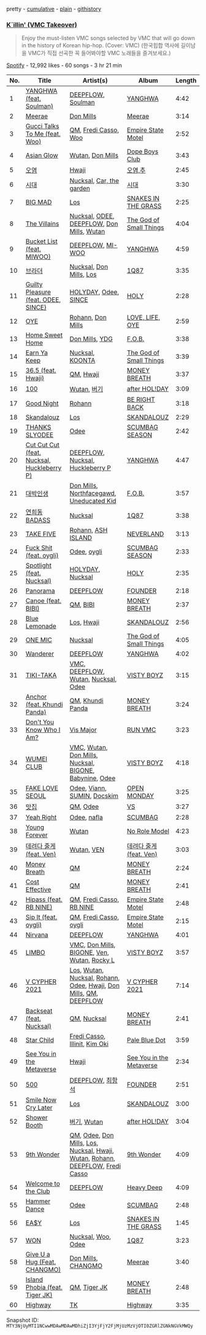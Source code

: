 pretty - [cumulative](/playlists/cumulative/37i9dQZF1DX1TqbmB34Bbs.md) - [plain](/playlists/plain/37i9dQZF1DX1TqbmB34Bbs) - [githistory](https://github.githistory.xyz/mackorone/spotify-playlist-archive/blob/main/playlists/plain/37i9dQZF1DX1TqbmB34Bbs)

### [K\`illin' \(VMC Takeover\)](https://open.spotify.com/playlist/37i9dQZF1DX1TqbmB34Bbs)

> Enjoy the must\-listen VMC songs selected by VMC that will go down in the history of Korean hip\-hop\. \(Cover: VMC\) \(한국힙합 역사에 길이남을 VMC가 직접 선곡한 꼭 들어봐야할 VMC 노래들을 즐겨보세요.\)

[Spotify](https://open.spotify.com/user/spotify) - 12,992 likes - 60 songs - 3 hr 21 min

| No. | Title | Artist(s) | Album | Length |
|---|---|---|---|---|
| 1 | [YANGHWA \(feat\. Soulman\)](https://open.spotify.com/track/231A5yOKWL741kSpcuPvdP) | [DEEPFLOW](https://open.spotify.com/artist/4E7PyG6Vo26X1I9qURf45z), [Soulman](https://open.spotify.com/artist/2byXk8UtNJKEyt9qHnd7SH) | [YANGHWA](https://open.spotify.com/album/2MUW5FYsnyWRAL2j6zc9hL) | 4:42 |
| 2 | [Meerae](https://open.spotify.com/track/4eqW537g2YcRi6tvVAm4oy) | [Don Mills](https://open.spotify.com/artist/6bIsFWNkjQvSm5P4rqlxKn) | [Meerae](https://open.spotify.com/album/2s5FMUemQ7ZxVecVmiSJ4T) | 3:14 |
| 3 | [Gucci Talks To Me \(feat\. Woo\)](https://open.spotify.com/track/6xeRo0GYCOkhY52vbkLROO) | [QM](https://open.spotify.com/artist/0wMU0ruU41VLCAdBaWBo1j), [Fredi Casso](https://open.spotify.com/artist/2tVGjpHP709GdVbRx7PTEy), [Woo](https://open.spotify.com/artist/5a8EJtOEbUJDF4RX3mKK02) | [Empire State Motel](https://open.spotify.com/album/71egUlanjUTpmqTOh7DiNw) | 2:52 |
| 4 | [Asian Glow](https://open.spotify.com/track/7eVZxcTjzXFwz6lZz4YP6t) | [Wutan](https://open.spotify.com/artist/6X4GGufs8OhbUC1fy1xuUn), [Don Mills](https://open.spotify.com/artist/6bIsFWNkjQvSm5P4rqlxKn) | [Dope Boys Club](https://open.spotify.com/album/3f9lqXpT1QEXE6x0SP0uAt) | 3:43 |
| 5 | [오염](https://open.spotify.com/track/0GtvTl4sjuDRJF59MjywwO) | [Hwaji](https://open.spotify.com/artist/1Azg0okIA7BY6CMwRBLmud) | [오염,추](https://open.spotify.com/album/2A8D0clrVMyW9KsYRTiZWQ) | 2:45 |
| 6 | [시대](https://open.spotify.com/track/2VeOMUj7rK76jzr4bnI60v) | [Nucksal](https://open.spotify.com/artist/6v5cGuRCZKq08nLI4WXJuB), [Car, the garden](https://open.spotify.com/artist/7c1HgFDe8ogy5NOZ1ANCJQ) | [시대](https://open.spotify.com/album/6kCXUVtOT7CUWrs6yGi7QZ) | 3:30 |
| 7 | [BIG MAD](https://open.spotify.com/track/3PbKNamJR5UxxtQ8u1NZoy) | [Los](https://open.spotify.com/artist/396SgLoc5TB6oqatyTy2HD) | [SNAKES IN THE GRASS](https://open.spotify.com/album/2UVNGoRSGqBVcAAAkK0LMb) | 2:25 |
| 8 | [The Villains](https://open.spotify.com/track/243D4VapmPoEsHZmXipkXa) | [Nucksal](https://open.spotify.com/artist/6v5cGuRCZKq08nLI4WXJuB), [ODEE](https://open.spotify.com/artist/6lbwPTGtzZrUWmc7sWLf7l), [DEEPFLOW](https://open.spotify.com/artist/4E7PyG6Vo26X1I9qURf45z), [Don Mills](https://open.spotify.com/artist/6bIsFWNkjQvSm5P4rqlxKn), [Wutan](https://open.spotify.com/artist/6X4GGufs8OhbUC1fy1xuUn) | [The God of Small Things](https://open.spotify.com/album/03UJQowlQWa3jnOgp7FPXf) | 4:04 |
| 9 | [Bucket List \(feat\. MIWOO\)](https://open.spotify.com/track/3p2jZVT3izdEEewn7hPtFb) | [DEEPFLOW](https://open.spotify.com/artist/4E7PyG6Vo26X1I9qURf45z), [MI\-WOO](https://open.spotify.com/artist/75o3uhXKOzb9yNhEe9OlXj) | [YANGHWA](https://open.spotify.com/album/2MUW5FYsnyWRAL2j6zc9hL) | 4:59 |
| 10 | [브라더](https://open.spotify.com/track/55K03jOycR6dHIr0l5Tnx9) | [Nucksal](https://open.spotify.com/artist/6v5cGuRCZKq08nLI4WXJuB), [Don Mills](https://open.spotify.com/artist/6bIsFWNkjQvSm5P4rqlxKn), [Los](https://open.spotify.com/artist/396SgLoc5TB6oqatyTy2HD) | [1Q87](https://open.spotify.com/album/6PopAFrTktanfRYFQK256w) | 3:35 |
| 11 | [Guilty Pleasure \(feat\. ODEE, SINCE\)](https://open.spotify.com/track/0p5M7qe7c5j1duDbJvwyu4) | [HOLYDAY](https://open.spotify.com/artist/6BEleStcBwip7cF71WVt1L), [Odee](https://open.spotify.com/artist/6cXolDFPOgf0wuRe5kMPxo), [SINCE](https://open.spotify.com/artist/0seDu6vvqbUnPUk6s6a616) | [HOLY](https://open.spotify.com/album/1odIOe9NrMNHlQg5l895Zc) | 2:28 |
| 12 | [OYE](https://open.spotify.com/track/5LAOD26DAvpC8kMhLtxsq5) | [Rohann](https://open.spotify.com/artist/10jo9gGaXEw8lAgB3gK0c1), [Don Mills](https://open.spotify.com/artist/6bIsFWNkjQvSm5P4rqlxKn) | [LOVE, LIFE, OYE](https://open.spotify.com/album/3fOxXaBURpAbUYbwNON0jo) | 2:59 |
| 13 | [Home Sweet Home](https://open.spotify.com/track/6lcdmbAU9rMq3YbE81DJfH) | [Don Mills](https://open.spotify.com/artist/6bIsFWNkjQvSm5P4rqlxKn), [YDG](https://open.spotify.com/artist/3UV49ih8eDI8jZ4SdSVeqi) | [F.O.B.](https://open.spotify.com/album/43P5qKsPum8FRoAQALCeXc) | 3:38 |
| 14 | [Earn Ya Keep](https://open.spotify.com/track/6pIOAA3ExIfVTiIJ957BTC) | [Nucksal](https://open.spotify.com/artist/6v5cGuRCZKq08nLI4WXJuB), [KOONTA](https://open.spotify.com/artist/5T8LKv9A1vEnwMCO4dMo3c) | [The God of Small Things](https://open.spotify.com/album/03UJQowlQWa3jnOgp7FPXf) | 3:39 |
| 15 | [36.5 \(feat\. Hwaji\)](https://open.spotify.com/track/39rWoHXyLCuZ7VDUDzNnSz) | [QM](https://open.spotify.com/artist/0wMU0ruU41VLCAdBaWBo1j), [Hwaji](https://open.spotify.com/artist/1Azg0okIA7BY6CMwRBLmud) | [MONEY BREATH](https://open.spotify.com/album/6Yhynoz0adjSekgJunlYSG) | 3:37 |
| 16 | [100](https://open.spotify.com/track/6bLnPRD56pMYnxcBeFOBNd) | [Wutan](https://open.spotify.com/artist/6X4GGufs8OhbUC1fy1xuUn), [버기](https://open.spotify.com/artist/7tn3xA9QfYt3WxUj7mQpra) | [after HOL!DAY](https://open.spotify.com/album/3m1iM2t11OaQ8RW9VGd7BA) | 3:09 |
| 17 | [Good Night](https://open.spotify.com/track/35GzcCZlfaibCcBk2SEJYm) | [Rohann](https://open.spotify.com/artist/10jo9gGaXEw8lAgB3gK0c1) | [BE RIGHT BACK](https://open.spotify.com/album/5brHa58TolwwnZge1eCF1H) | 3:18 |
| 18 | [Skandalouz](https://open.spotify.com/track/1vD3JNkqyHjWgi1qT7qv3A) | [Los](https://open.spotify.com/artist/396SgLoc5TB6oqatyTy2HD) | [SKANDALOUZ](https://open.spotify.com/album/3UvvXvP68TK09ZaAkQhOQn) | 2:29 |
| 19 | [THANKS SLYODEE](https://open.spotify.com/track/6OLV8hdBlefXEax3WPaQXg) | [Odee](https://open.spotify.com/artist/6cXolDFPOgf0wuRe5kMPxo) | [SCUMBAG SEASON](https://open.spotify.com/album/6rWsJhleleQV0McONBvWvP) | 2:42 |
| 20 | [Cut Cut Cut \(feat\. Nucksal, Huckleberry P\)](https://open.spotify.com/track/3JoZlEmhxOM9HrlA5NXbmu) | [DEEPFLOW](https://open.spotify.com/artist/4E7PyG6Vo26X1I9qURf45z), [Nucksal](https://open.spotify.com/artist/6v5cGuRCZKq08nLI4WXJuB), [Huckleberry P](https://open.spotify.com/artist/4meeMnr8eLacsB31ApsXZS) | [YANGHWA](https://open.spotify.com/album/2MUW5FYsnyWRAL2j6zc9hL) | 4:47 |
| 21 | [대박인생](https://open.spotify.com/track/54CmA3X4wnW9DRQElWo2zh) | [Don Mills](https://open.spotify.com/artist/6bIsFWNkjQvSm5P4rqlxKn), [Northfacegawd](https://open.spotify.com/artist/5j9bcQXiMRyXhjIWmFG0QP), [Uneducated Kid](https://open.spotify.com/artist/08KbKkPqaYNFYM9R5eMjuM) | [F.O.B.](https://open.spotify.com/album/43P5qKsPum8FRoAQALCeXc) | 3:57 |
| 22 | [연희동 BADASS](https://open.spotify.com/track/689c59KnR23rvVFCI3seiI) | [Nucksal](https://open.spotify.com/artist/6v5cGuRCZKq08nLI4WXJuB) | [1Q87](https://open.spotify.com/album/6PopAFrTktanfRYFQK256w) | 3:38 |
| 23 | [TAKE FIVE](https://open.spotify.com/track/0rOc8Ersd3PyIzbphmnEHe) | [Rohann](https://open.spotify.com/artist/10jo9gGaXEw8lAgB3gK0c1), [ASH ISLAND](https://open.spotify.com/artist/7IEhlwWQA7pCkEvzwwHehE) | [NEVERLAND](https://open.spotify.com/album/2pk89iEVjniYqNAZNxWDx5) | 3:13 |
| 24 | [Fuck Shit \(feat\. oygli\)](https://open.spotify.com/track/3WEuCLOZ1yBCaZF5jo4rXN) | [Odee](https://open.spotify.com/artist/6cXolDFPOgf0wuRe5kMPxo), [oygli](https://open.spotify.com/artist/1xOiGoYkm1zgqwXLsvQA90) | [SCUMBAG SEASON](https://open.spotify.com/album/6rWsJhleleQV0McONBvWvP) | 2:33 |
| 25 | [Spotlight \(feat\. Nucksal\)](https://open.spotify.com/track/7oXeak7eVF2h2Kq6JSbAzo) | [HOLYDAY](https://open.spotify.com/artist/6BEleStcBwip7cF71WVt1L), [Nucksal](https://open.spotify.com/artist/6v5cGuRCZKq08nLI4WXJuB) | [HOLY](https://open.spotify.com/album/1odIOe9NrMNHlQg5l895Zc) | 2:35 |
| 26 | [Panorama](https://open.spotify.com/track/3kEi6TkyZMTGTtUH6UEWtZ) | [DEEPFLOW](https://open.spotify.com/artist/4E7PyG6Vo26X1I9qURf45z) | [FOUNDER](https://open.spotify.com/album/12UGLUYjsxH3PJ8TuvH71u) | 2:18 |
| 27 | [Canoe \(feat\. BIBI\)](https://open.spotify.com/track/7c3OVveyDcWCbvK7BKwpGy) | [QM](https://open.spotify.com/artist/0wMU0ruU41VLCAdBaWBo1j), [BIBI](https://open.spotify.com/artist/6UbmqUEgjLA6jAcXwbM1Z9) | [MONEY BREATH](https://open.spotify.com/album/6Yhynoz0adjSekgJunlYSG) | 2:37 |
| 28 | [Blue Lemonade](https://open.spotify.com/track/10h8Wyi5meEmmtF6TOVSSV) | [Los](https://open.spotify.com/artist/396SgLoc5TB6oqatyTy2HD), [Hwaji](https://open.spotify.com/artist/1Azg0okIA7BY6CMwRBLmud) | [SKANDALOUZ](https://open.spotify.com/album/3UvvXvP68TK09ZaAkQhOQn) | 2:56 |
| 29 | [ONE MIC](https://open.spotify.com/track/4rpEBfd7m4FBPMc8qG64e3) | [Nucksal](https://open.spotify.com/artist/6v5cGuRCZKq08nLI4WXJuB) | [The God of Small Things](https://open.spotify.com/album/03UJQowlQWa3jnOgp7FPXf) | 4:05 |
| 30 | [Wanderer](https://open.spotify.com/track/2HV9B3fKtMKLGgvw13WRoM) | [DEEPFLOW](https://open.spotify.com/artist/4E7PyG6Vo26X1I9qURf45z) | [YANGHWA](https://open.spotify.com/album/2MUW5FYsnyWRAL2j6zc9hL) | 4:02 |
| 31 | [TIKI\-TAKA](https://open.spotify.com/track/2i5LYZDSAcpkQ6BN45vn1h) | [VMC](https://open.spotify.com/artist/1kecWOuCkI3lKzOJWm0Z71), [DEEPFLOW](https://open.spotify.com/artist/4E7PyG6Vo26X1I9qURf45z), [Wutan](https://open.spotify.com/artist/6X4GGufs8OhbUC1fy1xuUn), [Nucksal](https://open.spotify.com/artist/6v5cGuRCZKq08nLI4WXJuB), [Odee](https://open.spotify.com/artist/6cXolDFPOgf0wuRe5kMPxo) | [VISTY BOYZ](https://open.spotify.com/album/1PkQPgrpoS0rvslsQSQiyZ) | 3:15 |
| 32 | [Anchor \(feat\. Khundi Panda\)](https://open.spotify.com/track/2WGqmrDK5lN82JVWMKTL8X) | [QM](https://open.spotify.com/artist/0wMU0ruU41VLCAdBaWBo1j), [Khundi Panda](https://open.spotify.com/artist/32wJE7JooXm59HxYhy7caU) | [MONEY BREATH](https://open.spotify.com/album/6Yhynoz0adjSekgJunlYSG) | 3:24 |
| 33 | [Don't You Know Who I Am?](https://open.spotify.com/track/4BcYiceaM5unH4uVKCZ7U2) | [Vis Major](https://open.spotify.com/artist/4WmGiURVagNDE5jB3SIWGi) | [RUN VMC](https://open.spotify.com/album/2VOI0zVsAuxvoN72q2neDX) | 3:23 |
| 34 | [WUMEI CLUB](https://open.spotify.com/track/5FDBsZeZ6DfGOWovRDTKsY) | [VMC](https://open.spotify.com/artist/1kecWOuCkI3lKzOJWm0Z71), [Wutan](https://open.spotify.com/artist/6X4GGufs8OhbUC1fy1xuUn), [Don Mills](https://open.spotify.com/artist/6bIsFWNkjQvSm5P4rqlxKn), [Nucksal](https://open.spotify.com/artist/6v5cGuRCZKq08nLI4WXJuB), [BIGONE](https://open.spotify.com/artist/0bQhUyXffQjkd6horP6fKX), [Babynine](https://open.spotify.com/artist/2QEDMAhOGTBxGmD61zyjWW), [Odee](https://open.spotify.com/artist/6cXolDFPOgf0wuRe5kMPxo) | [VISTY BOYZ](https://open.spotify.com/album/1PkQPgrpoS0rvslsQSQiyZ) | 4:18 |
| 35 | [FAKE LOVE SEOUL](https://open.spotify.com/track/5trpaGwsPr8u0Ca6btabYN) | [Odee](https://open.spotify.com/artist/6cXolDFPOgf0wuRe5kMPxo), [Viann](https://open.spotify.com/artist/7yRs5f61v5AwXwVlUQ7bNE), [SUMIN](https://open.spotify.com/artist/0K4MGKGmjtdIE0W3GkGmyU), [Docskim](https://open.spotify.com/artist/1WusULg4wI7w3gwBjz0HWy) | [OPEN MONDAY](https://open.spotify.com/album/6Y4Ti9cIr1kQ8UwnR73VvW) | 3:25 |
| 36 | [맛집](https://open.spotify.com/track/3IyiVnBC9iRFuAAiF96lVy) | [QM](https://open.spotify.com/artist/0wMU0ruU41VLCAdBaWBo1j), [Odee](https://open.spotify.com/artist/6cXolDFPOgf0wuRe5kMPxo) | [VS](https://open.spotify.com/album/3t4ouSXeRXmJcvialEMkDG) | 3:27 |
| 37 | [Yeah Right](https://open.spotify.com/track/4CGx656YLll18rdfSJGHmm) | [Odee](https://open.spotify.com/artist/6cXolDFPOgf0wuRe5kMPxo), [nafla](https://open.spotify.com/artist/3Zn6C68VCosoQrxu4D2Btr) | [SCUMBAG](https://open.spotify.com/album/4NAZ5OQByXG2ZI1HnyPCh9) | 2:28 |
| 38 | [Young Forever](https://open.spotify.com/track/3iUMHyNNzPr9mc2sNxtrty) | [Wutan](https://open.spotify.com/artist/6X4GGufs8OhbUC1fy1xuUn) | [No Role Model](https://open.spotify.com/album/47bZBFRz2XsKelwREZUfQi) | 4:23 |
| 39 | [데려다 줄게 \(feat\. Ven\)](https://open.spotify.com/track/35m1rIjkL5wYCytjJduggh) | [Wutan](https://open.spotify.com/artist/6X4GGufs8OhbUC1fy1xuUn), [VEN](https://open.spotify.com/artist/0DcvIS1J2yodfopd4fRNXS) | [데려다 줄게 \(feat\. Ven\)](https://open.spotify.com/album/39kcsqJXbKp1zJYotWYNDg) | 3:03 |
| 40 | [Money Breath](https://open.spotify.com/track/0Ot66GD4fruV3WmI58ZPkj) | [QM](https://open.spotify.com/artist/0wMU0ruU41VLCAdBaWBo1j) | [MONEY BREATH](https://open.spotify.com/album/6Yhynoz0adjSekgJunlYSG) | 2:24 |
| 41 | [Cost Effective](https://open.spotify.com/track/0x45iyjWFBTenq6hZhu90q) | [QM](https://open.spotify.com/artist/0wMU0ruU41VLCAdBaWBo1j) | [MONEY BREATH](https://open.spotify.com/album/6Yhynoz0adjSekgJunlYSG) | 2:41 |
| 42 | [Hipass \(feat\. RB NINE\)](https://open.spotify.com/track/3R2YN9jrNVjypi5D4gFBzL) | [QM](https://open.spotify.com/artist/0wMU0ruU41VLCAdBaWBo1j), [Fredi Casso](https://open.spotify.com/artist/2tVGjpHP709GdVbRx7PTEy), [RB NINE](https://open.spotify.com/artist/79tuyMDO42MRFpm8gOXn7p) | [Empire State Motel](https://open.spotify.com/album/71egUlanjUTpmqTOh7DiNw) | 2:48 |
| 43 | [Sip It \(feat\. oygli\)](https://open.spotify.com/track/7ivdyycVPBrEo89dXpwOh6) | [QM](https://open.spotify.com/artist/0wMU0ruU41VLCAdBaWBo1j), [Fredi Casso](https://open.spotify.com/artist/2tVGjpHP709GdVbRx7PTEy), [oygli](https://open.spotify.com/artist/1xOiGoYkm1zgqwXLsvQA90) | [Empire State Motel](https://open.spotify.com/album/71egUlanjUTpmqTOh7DiNw) | 2:15 |
| 44 | [Nirvana](https://open.spotify.com/track/3sb6QtJyrCL9aHFl7M7vqP) | [DEEPFLOW](https://open.spotify.com/artist/4E7PyG6Vo26X1I9qURf45z) | [YANGHWA](https://open.spotify.com/album/2MUW5FYsnyWRAL2j6zc9hL) | 4:01 |
| 45 | [LIMBO](https://open.spotify.com/track/5vyIpVDJ032iXp8zu9xQGS) | [VMC](https://open.spotify.com/artist/1kecWOuCkI3lKzOJWm0Z71), [Don Mills](https://open.spotify.com/artist/6bIsFWNkjQvSm5P4rqlxKn), [BIGONE](https://open.spotify.com/artist/0bQhUyXffQjkd6horP6fKX), [Ven](https://open.spotify.com/artist/39SiuAECdNz2nxbKoz1uMe), [Wutan](https://open.spotify.com/artist/6X4GGufs8OhbUC1fy1xuUn), [Rocky L](https://open.spotify.com/artist/0sVdt9nuNGEwrX3dPXRhwJ) | [VISTY BOYZ](https://open.spotify.com/album/1PkQPgrpoS0rvslsQSQiyZ) | 3:57 |
| 46 | [V CYPHER 2021](https://open.spotify.com/track/0XfaVKXUsWCGy9MLunRzUj) | [Los](https://open.spotify.com/artist/396SgLoc5TB6oqatyTy2HD), [Wutan](https://open.spotify.com/artist/6X4GGufs8OhbUC1fy1xuUn), [Nucksal](https://open.spotify.com/artist/6v5cGuRCZKq08nLI4WXJuB), [Rohann](https://open.spotify.com/artist/10jo9gGaXEw8lAgB3gK0c1), [Odee](https://open.spotify.com/artist/6cXolDFPOgf0wuRe5kMPxo), [Hwaji](https://open.spotify.com/artist/1Azg0okIA7BY6CMwRBLmud), [Don Mills](https://open.spotify.com/artist/6bIsFWNkjQvSm5P4rqlxKn), [QM](https://open.spotify.com/artist/0wMU0ruU41VLCAdBaWBo1j), [DEEPFLOW](https://open.spotify.com/artist/4E7PyG6Vo26X1I9qURf45z) | [V CYPHER 2021](https://open.spotify.com/album/4fzAscJBrtkwuk0dypkHZI) | 7:14 |
| 47 | [Backseat \(feat\. Nucksal\)](https://open.spotify.com/track/4hB9VjK7vPtzfalKV8c8GH) | [QM](https://open.spotify.com/artist/0wMU0ruU41VLCAdBaWBo1j), [Nucksal](https://open.spotify.com/artist/6v5cGuRCZKq08nLI4WXJuB) | [MONEY BREATH](https://open.spotify.com/album/6Yhynoz0adjSekgJunlYSG) | 2:41 |
| 48 | [Star Child](https://open.spotify.com/track/0RXWqokyAWw0EKRoTRPeB6) | [Fredi Casso](https://open.spotify.com/artist/2tVGjpHP709GdVbRx7PTEy), [Illinit](https://open.spotify.com/artist/5N9rfcaITVgayz1OzCqu4h), [Kim Oki](https://open.spotify.com/artist/1Z8Khxem5wcnSoH3WpwMbF) | [Pale Blue Dot](https://open.spotify.com/album/4CdkY5XsqjMSPPzPzaMoVA) | 3:59 |
| 49 | [See You in the Metaverse](https://open.spotify.com/track/5WxKV0cZQcnia1Kmo5D7cO) | [Hwaji](https://open.spotify.com/artist/1Azg0okIA7BY6CMwRBLmud) | [See You in the Metaverse](https://open.spotify.com/album/1OTJwlgKeS2lF4KhQ09l58) | 2:34 |
| 50 | [500](https://open.spotify.com/track/0ONNPl8tkN1w5ilMoNEYiO) | [DEEPFLOW](https://open.spotify.com/artist/4E7PyG6Vo26X1I9qURf45z), [최항석](https://open.spotify.com/artist/1UFQefvLUMco9xwe1BLEns) | [FOUNDER](https://open.spotify.com/album/12UGLUYjsxH3PJ8TuvH71u) | 2:51 |
| 51 | [Smile Now Cry Later](https://open.spotify.com/track/3PXbhVma3mPrhkysAichZi) | [Los](https://open.spotify.com/artist/396SgLoc5TB6oqatyTy2HD) | [SKANDALOUZ](https://open.spotify.com/album/3UvvXvP68TK09ZaAkQhOQn) | 3:00 |
| 52 | [Shower Booth](https://open.spotify.com/track/4963pejakv6pBO8c4oxeQk) | [버기](https://open.spotify.com/artist/7tn3xA9QfYt3WxUj7mQpra), [Wutan](https://open.spotify.com/artist/6X4GGufs8OhbUC1fy1xuUn) | [after HOL!DAY](https://open.spotify.com/album/3m1iM2t11OaQ8RW9VGd7BA) | 3:04 |
| 53 | [9th Wonder](https://open.spotify.com/track/6fRjht382AKK6aToUwVFCu) | [QM](https://open.spotify.com/artist/0wMU0ruU41VLCAdBaWBo1j), [Odee](https://open.spotify.com/artist/6cXolDFPOgf0wuRe5kMPxo), [Don Mills](https://open.spotify.com/artist/6bIsFWNkjQvSm5P4rqlxKn), [Los](https://open.spotify.com/artist/396SgLoc5TB6oqatyTy2HD), [Nucksal](https://open.spotify.com/artist/6v5cGuRCZKq08nLI4WXJuB), [Hwaji](https://open.spotify.com/artist/1Azg0okIA7BY6CMwRBLmud), [Wutan](https://open.spotify.com/artist/6X4GGufs8OhbUC1fy1xuUn), [Rohann](https://open.spotify.com/artist/10jo9gGaXEw8lAgB3gK0c1), [DEEPFLOW](https://open.spotify.com/artist/4E7PyG6Vo26X1I9qURf45z), [Fredi Casso](https://open.spotify.com/artist/2tVGjpHP709GdVbRx7PTEy) | [9th Wonder](https://open.spotify.com/album/50ll6S98hedNmTEdIz4ZBi) | 4:09 |
| 54 | [Welcome to the Club](https://open.spotify.com/track/1YW1FwosrNV0xtW04Ap0Hw) | [DEEPFLOW](https://open.spotify.com/artist/4E7PyG6Vo26X1I9qURf45z) | [Heavy Deep](https://open.spotify.com/album/5BCPxcdCSPOy5MdLR9HN9S) | 4:09 |
| 55 | [Hammer Dance](https://open.spotify.com/track/2tJBbXcICa71NUUbaDrPXS) | [Odee](https://open.spotify.com/artist/6cXolDFPOgf0wuRe5kMPxo) | [SCUMBAG](https://open.spotify.com/album/4NAZ5OQByXG2ZI1HnyPCh9) | 2:48 |
| 56 | [EA$Y](https://open.spotify.com/track/3DWS8hvcf8IwHj1NYAqpy4) | [Los](https://open.spotify.com/artist/396SgLoc5TB6oqatyTy2HD) | [SNAKES IN THE GRASS](https://open.spotify.com/album/2UVNGoRSGqBVcAAAkK0LMb) | 1:45 |
| 57 | [WON](https://open.spotify.com/track/3TPXLtxrAkSKNxuRExwzYE) | [Nucksal](https://open.spotify.com/artist/6v5cGuRCZKq08nLI4WXJuB), [Woo](https://open.spotify.com/artist/5a8EJtOEbUJDF4RX3mKK02), [Odee](https://open.spotify.com/artist/6cXolDFPOgf0wuRe5kMPxo) | [1Q87](https://open.spotify.com/album/6PopAFrTktanfRYFQK256w) | 3:23 |
| 58 | [Give U a Hug \(Feat\. CHANGMO\)](https://open.spotify.com/track/0oQj1Fj2hLJ8u1CFVvWDV6) | [Don Mills](https://open.spotify.com/artist/6bIsFWNkjQvSm5P4rqlxKn), [CHANGMO](https://open.spotify.com/artist/3hvinNZRzTLoREmqFiKr1b) | [Meerae](https://open.spotify.com/album/2s5FMUemQ7ZxVecVmiSJ4T) | 3:40 |
| 59 | [Island Phobia \(feat\. Tiger JK\)](https://open.spotify.com/track/0WegGUMx1IRzq2gkEwX5Bd) | [QM](https://open.spotify.com/artist/0wMU0ruU41VLCAdBaWBo1j), [Tiger JK](https://open.spotify.com/artist/11S00dFcvNvJahis8MTGMD) | [MONEY BREATH](https://open.spotify.com/album/6Yhynoz0adjSekgJunlYSG) | 2:48 |
| 60 | [Highway](https://open.spotify.com/track/7s1UQZJPcuF6I5vEmfDMsv) | [TK](https://open.spotify.com/artist/0kA2cuK2RR04zHvuFtFzDJ) | [Highway](https://open.spotify.com/album/1xWV1KfTfyZDrqhSTD5JuA) | 3:35 |

Snapshot ID: `MTY3NjUyMTI1NCwwMDAwMDAwMDhiZjI3YjFjY2FjMjUzMzVjOTI0ZGRlZGNkNGVkMWQy`
